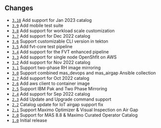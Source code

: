 ## Changes

- [`3.10`](https://github.com/ibm-mas/cli/releases/tag/3.10.0) Add support for Jan 2023 catalog
- [`3.9`](https://github.com/ibm-mas/cli/releases/tag/3.9.0) Add mobile test suite
- [`3.8`](https://github.com/ibm-mas/cli/releases/tag/3.8.0) Add support for workload scale customization
- [`3.7`](https://github.com/ibm-mas/cli/releases/tag/3.7.0) Add support for Dec 2022 catalog
- [`3.6`](https://github.com/ibm-mas/cli/releases/tag/3.6.0) Support customizable CLI version in tekton
- [`3.5`](https://github.com/ibm-mas/cli/releases/tag/3.5.0) Add fvt-core test pipeline
- [`3.4`](https://github.com/ibm-mas/cli/releases/tag/3.4.0) Add support for the FVT enhanced pipeline
- [`3.3`](https://github.com/ibm-mas/cli/releases/tag/3.3.0) Add support for single node OpenShfit on AWS
- [`3.2`](https://github.com/ibm-mas/cli/releases/tag/3.2.0) Add support for Nov 2022 catalog
- [`3.1`](https://github.com/ibm-mas/cli/releases/tag/3.1.0) Support two-phase RH image mirroring
- [`3.0`](https://github.com/ibm-mas/cli/releases/tag/3.0.0) Support combined mas_devops and mas_airgap Ansible collection
- [`2.7`](https://github.com/ibm-mas/cli/releases/tag/2.7.0) Add support for Oct 2022 catalog
- [`2.6`](https://github.com/ibm-mas/cli/releases/tag/2.6.0) Add aws client to container image
- [`2.5`](https://github.com/ibm-mas/cli/releases/tag/2.5.0) Support IBM Pak and Two Phase Mirroring
- [`2.4`](https://github.com/ibm-mas/cli/releases/tag/2.4.0) Add support for Sep 2022 catalog
- [`2.3`](https://github.com/ibm-mas/cli/releases/tag/2.3.0) Add Update and Upgrade command support
- [`2.2`](https://github.com/ibm-mas/cli/releases/tag/2.2.0) Catalog update for IoT airgap support fix
- [`2.1`](https://github.com/ibm-mas/cli/releases/tag/2.1.0) Support Maximo Optimizer & Visual Inspection on Air Gap
- [`2.0`](https://github.com/ibm-mas/cli/releases/tag/2.0.0) Support for MAS 8.8 & Maximo Curated Operator Catalog
- [`1.0`](https://github.com/ibm-mas/cli/releases/tag/1.0.0) Initial release
